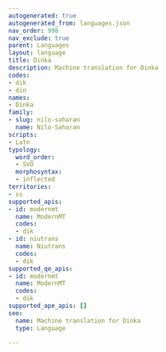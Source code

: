 ```yaml
---
autogenerated: true
autogenerated_from: languages.json
nav_order: 998
nav_exclude: true
parent: Languages
layout: language
title: Dinka
description: Machine translation for Dinka
codes:
- dik
- din
names:
- Dinka
family:
- slug: nilo-saharan
  name: Nilo-Saharan
scripts:
- Latn
typology:
  word_order:
  - SVO
  morphosyntax:
  - inflected
territories:
- ss
supported_apis:
- id: modernmt
  name: ModernMT
  codes:
  - dik
- id: niutrans
  name: Niutrans
  codes:
  - dik
supported_qe_apis:
- id: modernmt
  name: ModernMT
  codes:
  - dik
supported_ape_apis: []
seo:
  name: Machine translation for Dinka
  type: Language

---
```


